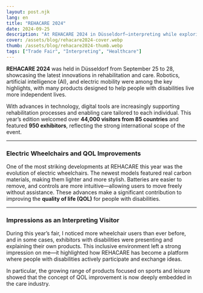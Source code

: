 ```yaml
---
layout: post.njk
lang: en
title: "REHACARE 2024"
date: 2024-09-25
description: "At REHACARE 2024 in Düsseldorf—interpreting while exploring the latest rehabilitation, care technologies, and innovations in electric mobility."
cover: /assets/blog/rehacare2024-cover.webp
thumb: /assets/blog/rehacare2024-thumb.webp
tags: ["Trade Fair", "Interpreting", "Healthcare"]
---
```


**REHACARE 2024** was held in Düsseldorf from September 25 to 28, showcasing the latest innovations in rehabilitation and care. Robotics, artificial intelligence (AI), and electric mobility were among the key highlights, with many products designed to help people with disabilities live more independent lives.  

With advances in technology, digital tools are increasingly supporting rehabilitation processes and enabling care tailored to each individual. This year’s edition welcomed over **44,000 visitors from 85 countries** and featured **950 exhibitors**, reflecting the strong international scope of the event.  

---

### Electric Wheelchairs and QOL Improvements

One of the most striking developments at REHACARE this year was the evolution of electric wheelchairs. The newest models featured real carbon materials, making them lighter and more stylish. Batteries are easier to remove, and controls are more intuitive—allowing users to move freely without assistance. These advances make a significant contribution to improving the **quality of life (QOL)** for people with disabilities.  

---

### Impressions as an Interpreting Visitor

During this year’s fair, I noticed more wheelchair users than ever before, and in some cases, exhibitors with disabilities were presenting and explaining their own products. This inclusive environment left a strong impression on me—it highlighted how REHACARE has become a platform where people with disabilities actively participate and exchange ideas.  

In particular, the growing range of products focused on sports and leisure showed that the concept of QOL improvement is now deeply embedded in the care industry.  